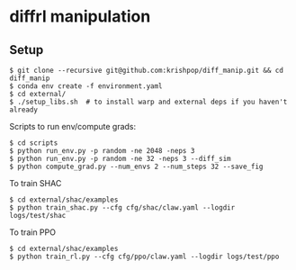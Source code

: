 diffrl manipulation
===================


## Setup

```
$ git clone --recursive git@github.com:krishpop/diff_manip.git && cd diff_manip
$ conda env create -f environment.yaml
$ cd external/
$ ./setup_libs.sh  # to install warp and external deps if you haven't already 
```

Scripts to run env/compute grads:
```{console}
$ cd scripts
$ python run_env.py -p random -ne 2048 -neps 3
$ python run_env.py -p random -ne 32 -neps 3 --diff_sim
$ python compute_grad.py --num_envs 2 --num_steps 32 --save_fig
```

To train SHAC
```{console}
$ cd external/shac/examples
$ python train_shac.py --cfg cfg/shac/claw.yaml --logdir logs/test/shac
```

To train PPO
```{console}
$ cd external/shac/examples
$ python train_rl.py --cfg cfg/ppo/claw.yaml --logdir logs/test/ppo
```
